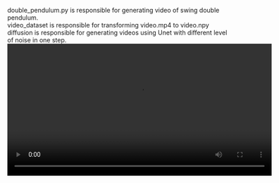 double_pendulum.py is responsible for generating video of swing double pendulum.  
video_dataset is responsible for transforming video.mp4 to video.npy  
diffusion is responsible for generating videos using Unet with different level of noise in one step.  
<video src="https://github.com/yzmy-02/diffusion_pendulum/releases/download/video/double_pendulum_115.mp4" controls width="600"></video>
